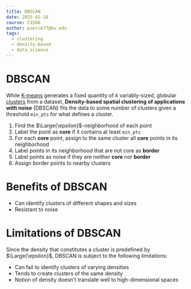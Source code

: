 ```yaml
---
title: DBSCAN
date: 2025-02-18
course: CS506
author: pierce77@bu.edu
tags:
  - clustering
  - density-based
  - data_science
---
```


# DBSCAN 
While [K-means](../../K-means.md) generates a fixed quantity of $k$ variably-sized, globular [clusters](Clustering.md) from a dataset, **Density-based spatial clustering of applications with noise** (DBSCAN)  fits the data to some number of clusters given a threshold `min_pts` for what defines a cluster.
1. Find the  $\Large{\epsilon}$-neighborhood of each point
2. Label the point as **core** if it contains at least `min_pts`
3. For each **core** point, assign to the same cluster all **core** points in its neighborhood
4. Label points in its neighborhood that are not core as **border**
5. Label points as noise if they are neither **core** nor **border**
6. Assign border points to nearby clusters

# Benefits of DBSCAN
- Can identify clusters of different shapes and sizes
- Resistant to noise

# Limitations of DBSCAN
Since the density that constitutes a cluster is predefined by $\Large{\epsilon}$, DBSCAN is subject to the following limitations:
- Can fail to identify clusters of varying densities
- Tends to create clusters of the same density
- Notion of density doesn't translate well to high-dimensional spaces

